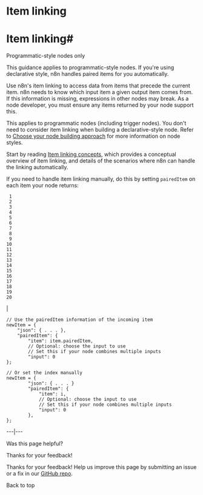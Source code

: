 # Item linking

[ ](https://github.com/n8n-io/n8n-docs/edit/main/docs/integrations/creating-nodes/build/reference/paired-items.md "Edit this page")

# Item linking#

Programmatic-style nodes only

This guidance applies to programmatic-style nodes. If you're using declarative style, n8n handles paired items for you automatically.

Use n8n's item linking to access data from items that precede the current item. n8n needs to know which input item a given output item comes from. If this information is missing, expressions in other nodes may break. As a node developer, you must ensure any items returned by your node support this. 

This applies to programmatic nodes (including trigger nodes). You don't need to consider item linking when building a declarative-style node. Refer to [Choose your node building approach](../../../plan/choose-node-method/) for more information on node styles.

Start by reading [Item linking concepts](../../../../../data/data-mapping/data-item-linking/item-linking-concepts/), which provides a conceptual overview of item linking, and details of the scenarios where n8n can handle the linking automatically.

If you need to handle item linking manually, do this by setting `pairedItem` on each item your node returns:
    
    
     1
     2
     3
     4
     5
     6
     7
     8
     9
    10
    11
    12
    13
    14
    15
    16
    17
    18
    19
    20

| 
    
    
    // Use the pairedItem information of the incoming item
    newItem = {
    	"json": { . . . },
    	"pairedItem": {
    		"item": item.pairedItem,
    		// Optional: choose the input to use
    		// Set this if your node combines multiple inputs
    		"input": 0
    };
    
    // Or set the index manually
    newItem = {
    		"json": { . . . }
    		"pairedItem": {
    			"item": i,
    			// Optional: choose the input to use
    			// Set this if your node combines multiple inputs
    			"input": 0
    		},
    };
      
  
---|---  
  
Was this page helpful? 

Thanks for your feedback! 

Thanks for your feedback! Help us improve this page by submitting an issue or a fix in our [GitHub repo](https://github.com/n8n-io/n8n-docs). 

Back to top 
